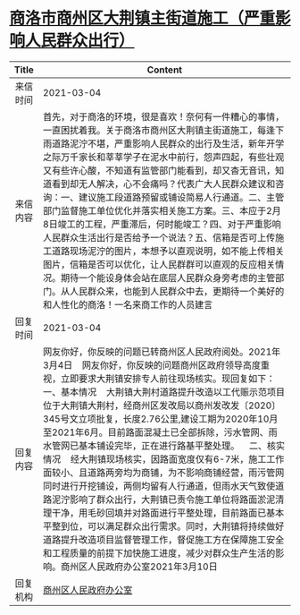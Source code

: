 # <a href="http://www.shangluo.gov.cn/zmhd/ldxxxx.jsp?urltype=leadermail.LeaderMailContentUrl&wbtreeid=1112&leadermailid=6986">商洛市商州区大荆镇主街道施工（严重影响人民群众出行）</a>
| Title |                                                                                                                                                                                                                                            Content                                                                                                                                                                                                                                            |
|:-----:|-----------------------------------------------------------------------------------------------------------------------------------------------------------------------------------------------------------------------------------------------------------------------------------------------------------------------------------------------------------------------------------------------------------------------------------------------------------------------------------------------|
| 来信时间  | 2021-03-04                                                                                                                                                                                                                                                                                                                                                                                                                                                                                    |
| 来信内容  | 首先，对于商洛的环境，很是喜欢！奈何有一件糟心的事情，一直困扰着我。关于商洛市商州区大荆镇主街道施工，每逢下雨道路泥泞不堪，严重影响人民群众的出行及生活，新年开学之际万千家长和莘莘学子在泥水中前行，怨声四起，有些壮观又有些许心酸，不知道有监管部门能看到，却又杳无音讯，知道看到却无人解决，心不会痛吗？代表广大人民群众建议和咨询：一、建议施工段道路预留或铺设简易人行通道。二、主管部门监督施工单位优化并落实相关施工方案。三、本应于2月8日竣工的工程，严重滞后，何时能竣工？四、对于严重影响人民群众生活出行是否给予一个说法？五、信箱是否可上传施工道路现场泥泞的图片，本想予以直观说明，如不能上传相关图片，信箱是否可以优化，让人民群群可以直观的反应相关情况。期待一个能设身体会站在底层人民群众身旁考虑的主管部门。从人民群众来，也能到人民群众中去，更期待一个美好的和人性化的商洛！一名来商工作的人员建言                                                                                 |
| 回复时间  | 2021-03-04                                                                                                                                                                                                                                                                                                                                                                                                                                                                                    |
| 回复内容  | 网友你好，你反映的问题已转商州区人民政府阅处。2021年3月4日    网友你好，你反映的问题商州区政府领导高度重视，立即要求大荆镇安排专人前往现场核实。现回复如下：    一、基本情况    大荆镇大荆村道路提升改造以工代赈示范项目位于大荆镇大荆村，经商州区发改局以商州发改发〔2020〕345号文立项批复，长度2.76公里,建设工期为2020年10月至2021年6月。目前路面混凝土已全部拆除，污水管网、雨水管网已基本铺设完毕，正在进行路基平整处理。    二、核实情况    经大荆镇现场核实，因路面宽度仅有6-7米，施工工作面较小、且道路两旁均为商铺，为不影响商铺经营，雨污管网同时进行开挖铺设，两侧均留有人行通道，但雨水天气致使道路泥泞影响了群众出行，大荆镇已责令施工单位将路面淤泥清理干净，用毛砂回填并对路面进行平整处理，目前路面已基本平整到位，可以满足群众出行需求。同时，大荆镇将持续做好道路提升改造项目监督管理工作，督促施工方在保障施工安全和工程质量的前提下加快施工进度，减少对群众生产生活的影响。商州区人民政府办公室2021年3月10日 |
| 回复机构  | <a href="../../categories/agencies/商州区人民政府办公室.md">商州区人民政府办公室</a>                                                                                                                                                                                                                                                                                                                                                                                                                                |
